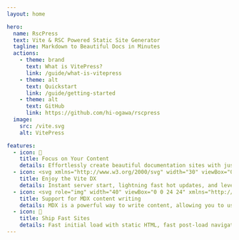 ```yaml
---
layout: home

hero:
  name: RscPress
  text: Vite & RSC Powered Static Site Generator
  tagline: Markdown to Beautiful Docs in Minutes
  actions:
    - theme: brand
      text: What is VitePress?
      link: /guide/what-is-vitepress
    - theme: alt
      text: Quickstart
      link: /guide/getting-started
    - theme: alt
      text: GitHub
      link: https://github.com/hi-ogawa/rscpress
  image:
    src: /vite.svg
    alt: VitePress

features:
  - icon: 📝
    title: Focus on Your Content
    details: Effortlessly create beautiful documentation sites with just markdown.
  - icon: <svg xmlns="http://www.w3.org/2000/svg" width="30" viewBox="0 0 256 256.32"><defs><linearGradient id="a" x1="-.828%" x2="57.636%" y1="7.652%" y2="78.411%"><stop offset="0%" stop-color="#41D1FF"/><stop offset="100%" stop-color="#BD34FE"/></linearGradient><linearGradient id="b" x1="43.376%" x2="50.316%" y1="2.242%" y2="89.03%"><stop offset="0%" stop-color="#FFEA83"/><stop offset="8.333%" stop-color="#FFDD35"/><stop offset="100%" stop-color="#FFA800"/></linearGradient></defs><path fill="url(#a)" d="M255.153 37.938 134.897 252.976c-2.483 4.44-8.862 4.466-11.382.048L.875 37.958c-2.746-4.814 1.371-10.646 6.827-9.67l120.385 21.517a6.537 6.537 0 0 0 2.322-.004l117.867-21.483c5.438-.991 9.574 4.796 6.877 9.62Z"/><path fill="url(#b)" d="M185.432.063 96.44 17.501a3.268 3.268 0 0 0-2.634 3.014l-5.474 92.456a3.268 3.268 0 0 0 3.997 3.378l24.777-5.718c2.318-.535 4.413 1.507 3.936 3.838l-7.361 36.047c-.495 2.426 1.782 4.5 4.151 3.78l15.304-4.649c2.372-.72 4.652 1.36 4.15 3.788l-11.698 56.621c-.732 3.542 3.979 5.473 5.943 2.437l1.313-2.028 72.516-144.72c1.215-2.423-.88-5.186-3.54-4.672l-25.505 4.922c-2.396.462-4.435-1.77-3.759-4.114l16.646-57.705c.677-2.35-1.37-4.583-3.769-4.113Z"/></svg>
    title: Enjoy the Vite DX
    details: Instant server start, lightning fast hot updates, and leverage Vite ecosystem plugins.
  - icon: <svg role="img" width="40" viewBox="0 0 24 24" xmlns="http://www.w3.org/2000/svg"><title>MDX</title><path d="M.79 7.12h22.42c.436 0 .79.355.79.792v8.176c0 .436-.354.79-.79.79H.79a.79.79 0 0 1-.79-.79V7.912a.79.79 0 0 1 .79-.791V7.12Zm2.507 7.605v-3.122l1.89 1.89L7.12 11.56v3.122h1.055v-5.67l-2.99 2.99L2.24 9.056v5.67h1.055v-.001Zm8.44-1.845-1.474-1.473-.746.746 2.747 2.747 2.745-2.747-.746-.746-1.473 1.473v-4h-1.054v4Zm10.041.987-2.175-2.175 2.22-2.22-.746-.746-2.22 2.22-2.22-2.22-.747.746 2.22 2.22-2.176 2.177.746.746 2.177-2.177 2.176 2.175.745-.746Z"/></svg>
    title: Support for MDX content writing
    details: MDX is a powerful way to write content, allowing you to use React components in Markdown.
  - icon: 🚀
    title: Ship Fast Sites
    details: Fast initial load with static HTML, fast post-load navigation with client-side routing.
---
```

